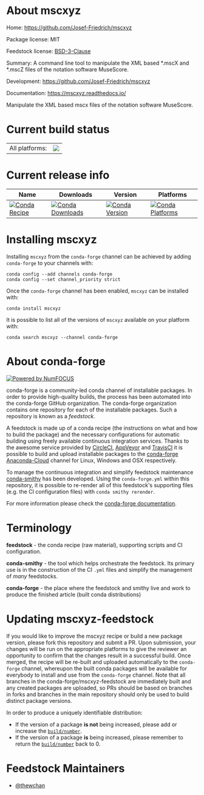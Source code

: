 About mscxyz
============

Home: https://github.com/Josef-Friedrich/mscxyz

Package license: MIT

Feedstock license: [BSD-3-Clause](https://github.com/conda-forge/mscxyz-feedstock/blob/master/LICENSE.txt)

Summary: A command line tool to manipulate the XML based *.mscX and *.mscZ files of the notation software MuseScore.

Development: https://github.com/Josef-Friedrich/mscxyz

Documentation: https://mscxyz.readthedocs.io/

Manipulate the XML based mscx files of the notation software MuseScore.


Current build status
====================


<table><tr><td>All platforms:</td>
    <td>
      <a href="https://dev.azure.com/conda-forge/feedstock-builds/_build/latest?definitionId=13266&branchName=master">
        <img src="https://dev.azure.com/conda-forge/feedstock-builds/_apis/build/status/mscxyz-feedstock?branchName=master">
      </a>
    </td>
  </tr>
</table>

Current release info
====================

| Name | Downloads | Version | Platforms |
| --- | --- | --- | --- |
| [![Conda Recipe](https://img.shields.io/badge/recipe-mscxyz-green.svg)](https://anaconda.org/conda-forge/mscxyz) | [![Conda Downloads](https://img.shields.io/conda/dn/conda-forge/mscxyz.svg)](https://anaconda.org/conda-forge/mscxyz) | [![Conda Version](https://img.shields.io/conda/vn/conda-forge/mscxyz.svg)](https://anaconda.org/conda-forge/mscxyz) | [![Conda Platforms](https://img.shields.io/conda/pn/conda-forge/mscxyz.svg)](https://anaconda.org/conda-forge/mscxyz) |

Installing mscxyz
=================

Installing `mscxyz` from the `conda-forge` channel can be achieved by adding `conda-forge` to your channels with:

```
conda config --add channels conda-forge
conda config --set channel_priority strict
```

Once the `conda-forge` channel has been enabled, `mscxyz` can be installed with:

```
conda install mscxyz
```

It is possible to list all of the versions of `mscxyz` available on your platform with:

```
conda search mscxyz --channel conda-forge
```


About conda-forge
=================

[![Powered by
NumFOCUS](https://img.shields.io/badge/powered%20by-NumFOCUS-orange.svg?style=flat&colorA=E1523D&colorB=007D8A)](https://numfocus.org)

conda-forge is a community-led conda channel of installable packages.
In order to provide high-quality builds, the process has been automated into the
conda-forge GitHub organization. The conda-forge organization contains one repository
for each of the installable packages. Such a repository is known as a *feedstock*.

A feedstock is made up of a conda recipe (the instructions on what and how to build
the package) and the necessary configurations for automatic building using freely
available continuous integration services. Thanks to the awesome service provided by
[CircleCI](https://circleci.com/), [AppVeyor](https://www.appveyor.com/)
and [TravisCI](https://travis-ci.com/) it is possible to build and upload installable
packages to the [conda-forge](https://anaconda.org/conda-forge)
[Anaconda-Cloud](https://anaconda.org/) channel for Linux, Windows and OSX respectively.

To manage the continuous integration and simplify feedstock maintenance
[conda-smithy](https://github.com/conda-forge/conda-smithy) has been developed.
Using the ``conda-forge.yml`` within this repository, it is possible to re-render all of
this feedstock's supporting files (e.g. the CI configuration files) with ``conda smithy rerender``.

For more information please check the [conda-forge documentation](https://conda-forge.org/docs/).

Terminology
===========

**feedstock** - the conda recipe (raw material), supporting scripts and CI configuration.

**conda-smithy** - the tool which helps orchestrate the feedstock.
                   Its primary use is in the construction of the CI ``.yml`` files
                   and simplify the management of *many* feedstocks.

**conda-forge** - the place where the feedstock and smithy live and work to
                  produce the finished article (built conda distributions)


Updating mscxyz-feedstock
=========================

If you would like to improve the mscxyz recipe or build a new
package version, please fork this repository and submit a PR. Upon submission,
your changes will be run on the appropriate platforms to give the reviewer an
opportunity to confirm that the changes result in a successful build. Once
merged, the recipe will be re-built and uploaded automatically to the
`conda-forge` channel, whereupon the built conda packages will be available for
everybody to install and use from the `conda-forge` channel.
Note that all branches in the conda-forge/mscxyz-feedstock are
immediately built and any created packages are uploaded, so PRs should be based
on branches in forks and branches in the main repository should only be used to
build distinct package versions.

In order to produce a uniquely identifiable distribution:
 * If the version of a package **is not** being increased, please add or increase
   the [``build/number``](https://docs.conda.io/projects/conda-build/en/latest/resources/define-metadata.html#build-number-and-string).
 * If the version of a package **is** being increased, please remember to return
   the [``build/number``](https://docs.conda.io/projects/conda-build/en/latest/resources/define-metadata.html#build-number-and-string)
   back to 0.

Feedstock Maintainers
=====================

* [@thewchan](https://github.com/thewchan/)

